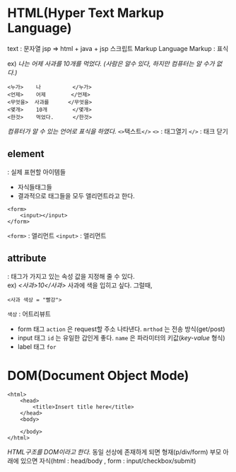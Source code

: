 # HTML(Hyper Text Markup Language)
text : 문자열
jsp => html + java + jsp 스크립트
Markup Language
Markup : 표식

ex) _나는 어제 사과를 10개를 먹었다. (사람은 알수 있다, 하지만 컴퓨터는 알 수가 없다.)_
```
<누가>    나          </누가>
<언제>    어제        </언제>
<무엇을>  사과를      </무엇을>
<몇개>    10개        </몇개>
<한것>    먹었다.      </한것>
```
_컴퓨터가 알 수 있는 언어로 표식을 하였다._
`<>`택스트`</>`
`<>` : 태그열기
`</>` : 태크 닫기
## element
: 실제 표현할 아이템들

* 자식들태그들
* 결과적으로 태그들을 모두 앨리먼트라고 한다.
```
<form>
    <input></input>
</form>
```
`<form>` : 앨리먼트
`<input>` : 앨리먼트

## attribute
: 태그가 가지고 있는 속성 값을 지정해 줄 수 있다.  
ex) _<사과>10</사과>_
사과에 색을 입히고 싶다. 그럴때,
```
<사과 색상 = "빨강">
```
`색상` : 어트리뷰트
* form 태그
`action` 은 request할 주소 나타낸다.
`mrthod` 는 전송 방식(get/post)
* input 태그
`id` 는 유일한 갑인게 좋다.
`name` 은 파라미터의 키값(_key-value_ 형식)
* label 태그
`for`

# DOM(Document Object Mode)
```
<html>
    <head>
        <title>Insert title here</title>
    </head>
    <body>

    </body>
</html>
```
_HTML구조를 DOM이라고 한다._
동일 선상에 존재하게 되면 형재(p/div/form)
부모 아래에 있으면 자식(html : head/body , form : input/checkbox/submit)
